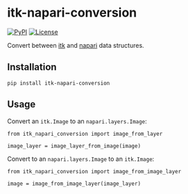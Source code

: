# itk-napari-conversion

[![PyPI](https://img.shields.io/pypi/v/itk_napari_conversion.svg)](https://pypi.python.org/pypi/itk_napari_conversion)
[![License](https://img.shields.io/badge/License-Apache%202.0-blue.svg)](https://github.com/InsightSoftwareConsortium/itk-napari-conversion/blob/master/LICENSE)

Convert between [itk](https://itk.org) and [napari](https://napari.org) data structures.

Installation
------------

```
pip install itk-napari-conversion
```

Usage
-----

Convert an `itk.Image` to an `napari.layers.Image`:

```
from itk_napari_conversion import image_from_layer

image_layer = image_layer_from_image(image)
```

Convert to an `napari.layers.Image` to an `itk.Image`:
```
from itk_napari_conversion import image_from_image_layer

image = image_from_image_layer(image_layer)
```
